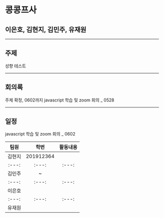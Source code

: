 # 콩콩프사
## 이은호, 김현지, 김민주, 유재원

***
## 주제
성향 테스트

***
## 회의록
주제 확정, 0602까지 javascript 학습 및 zoom 회의 _ 0528

***
## 일정
javascript 학습 및 zoom 회의 _ 0602


| 팀원 | 학번 | 활동내용 |
| :---: | :---: | :---: |
| 김현지 | 201912364 |  |
| :---: | :---: | :---: |
| 김민주 | ~ |  |
| :---: | :---: | :---: |
| 이은호 |  |  |
| :---: | :---: | :---: |
| 유재원 |  |  |
